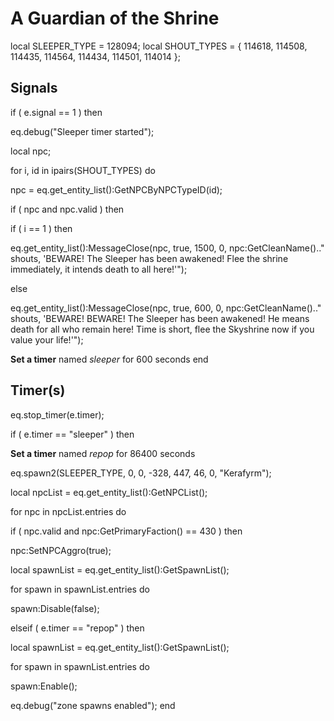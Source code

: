 # A Guardian of the Shrine





local SLEEPER_TYPE = 128094; 
local SHOUT_TYPES = { 114618, 114508, 114435, 114564, 114434, 114501, 114014 };



## Signals

if ( e.signal == 1 ) then


eq.debug("Sleeper timer started");





local npc;


for i, id in ipairs(SHOUT_TYPES) do



npc = eq.get_entity_list():GetNPCByNPCTypeID(id);



if ( npc and npc.valid ) then








if ( i == 1 ) then 





eq.get_entity_list():MessageClose(npc, true, 1500, 0, npc:GetCleanName().." shouts, 'BEWARE!  The Sleeper has been awakened!  Flee the shrine immediately, it intends death to all here!'");




else





eq.get_entity_list():MessageClose(npc, true, 600, 0, npc:GetCleanName().." shouts, 'BEWARE!  BEWARE!  The Sleeper has been awakened!  He means death for all who remain here!  Time is short, flee the Skyshrine now if you value your life!'");









**Set a timer** named *sleeper* for 600 seconds
end



## Timer(s)

eq.stop_timer(e.timer);

if ( e.timer == "sleeper" ) then


**Set a timer** named *repop* for 86400 seconds





eq.spawn2(SLEEPER_TYPE, 0, 0, -328, 447, 46, 0, "Kerafyrm");





local npcList = eq.get_entity_list():GetNPCList();


for npc in npcList.entries do






if ( npc.valid and npc:GetPrimaryFaction() == 430 ) then 




npc:SetNPCAggro(true);








local spawnList = eq.get_entity_list():GetSpawnList();


for spawn in spawnList.entries do



spawn:Disable(false);





elseif ( e.timer == "repop" ) then


local spawnList = eq.get_entity_list():GetSpawnList();


for spawn in spawnList.entries do



spawn:Enable();



eq.debug("zone spawns enabled");
end
